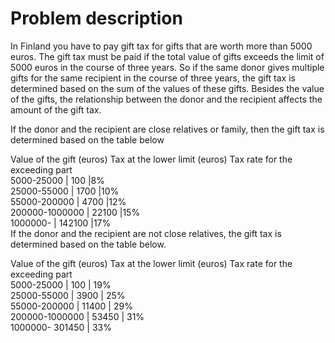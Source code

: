 # Problem description
In Finland you have to pay gift tax for gifts that are worth more than 5000 euros. The gift tax must be paid if the total value of gifts exceeds the limit of 5000 euros in the course of three years. So if the same donor gives multiple gifts for the same recipient in the course of three years, the gift tax is determined based on the sum of the values of these gifts. Besides the value of the gifts, the relationship between the donor and the recipient affects the amount of the gift tax.

If the donor and the recipient are close relatives or family, then the gift tax is determined based on the table below

Value of the gift (euros)	Tax at the lower limit (euros)	Tax rate for the exceeding part\
5000-25000	    |  100	  |8%\
25000-55000	    |  1700	  |10%\
55000-200000	  |  4700	  |12%\
200000-1000000	|  22100	|15%\
1000000-	      |  142100	|17%\
If the donor and the recipient are not close relatives, the gift tax is determined based on the table below.

Value of the gift (euros)	Tax at the lower limit (euros)	Tax rate for the exceeding part\
5000-25000	      |  100	  |  19%\
25000-55000	      |  3900 	|  25%\
55000-200000	    |  11400	|  29%\
200000-1000000	  |  53450	|  31%\
1000000-	301450	|  33%
